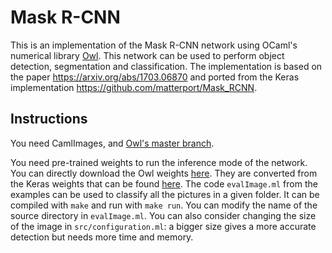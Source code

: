 # Mask R-CNN

This is an implementation of the Mask R-CNN network using OCaml's numerical library [Owl](https://github.com/owlbarn/owl). This network can be used to perform object detection, segmentation and classification. The implementation is based on the paper https://arxiv.org/abs/1703.06870 and ported from the Keras implementation https://github.com/matterport/Mask_RCNN.

## Instructions
You need CamlImages, and [Owl's master branch](https://github.com/owlbarn/owl).

You need pre-trained weights to run the inference mode of the network. You can directly download the Owl weights [here](https://drive.google.com/open?id=1MTnjFeSNB3Xuh471Lnk0iK-90AzTXf8k). They are converted from the Keras weights that can be found [here](https://github.com/matterport/Mask_RCNN/releases).
The code `evalImage.ml` from the examples can be used to classify all the pictures in a given folder. It can be compiled with `make` and run with `make run`. You can modify the name of the source directory in `evalImage.ml`. You can also consider changing the size of the image in `src/configuration.ml`: a bigger size gives a more accurate detection but needs more time and memory.
